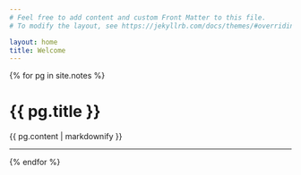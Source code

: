 ```yaml
---
# Feel free to add content and custom Front Matter to this file.
# To modify the layout, see https://jekyllrb.com/docs/themes/#overriding-theme-defaults

layout: home
title: Welcome
---
```


{% for pg in site.notes %}
  <h1 id="{{ pg.anchor }}" class="note-title">{{ pg.title }}</h1>
  <div class="note-content">
    {{ pg.content | markdownify }}
  </div>
  
  <div class="note-footer">
  <hr>
  </div>
{% endfor %}
